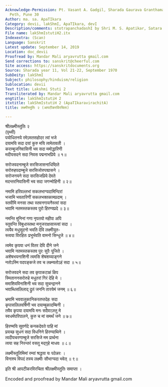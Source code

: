 ```yaml
---
Acknowledge-Permission: Pt. Vasant A. Gadgil, Sharada Gaurava Granthamala, 425 Sadashv
  Peth, Pune 30
Author: ma. sa. ApaTIkara
Category: devii, lakShmI, ApaTIkara, devI
Description/comments: stotrapanchadashI by Shri M. S. Apatikar, Satara
File name: lakShmIstutiH2.itx
Indexextra: (Scan)
Language: Sanskrit
Latest update: September 14, 2019
Location: doc_devii
Proofread by: Mandar Mali aryavrutta gmail.com
Send corrections to: sanskrit@cheerful.com
Site access: https://sanskritdocuments.org
Source: Sharada year 11, Vol 21-22, September 1970
SubDeity: lakShmI
Subject: philosophy/hinduism/religion
Sublocation: devii
Text title: Lakshmi Stuti 2
Transliterated by: Mandar Mali aryavrutta gmail.com
engtitle: lakShmIstutiH 2
itxtitle: lakShmIstutiH 2 (ApaTIkaravirachitA)
title: लक्ष्मीस्तुतिः २ (आपटीकरविरचिता)

---
```

  
 श्रीलक्ष्मीस्तुतिः २   
     (पृथ्वी)  
पयोधितनये रमेऽमतसहोदर त्वां भजे  
     दयामयि सदा दयां कुरु मयि त्वमेतावती ।  
कराम्बुजनिवासिनी भव सदा ममोद्धारिणी  
     मदीयसदने सदा निवस पद्मनाभप्रिये ॥ १॥  
  
सरोजवदनाम्बुजे सरसिजासनाधिष्ठिते  
     सरोरुहपदाम्बुजे सरसिजोरुपद्मासने ।  
सरोजनयने सदा सरसिजप्रिये देवते  
     मदन्तरनिवासिनी भव सदा जगन्मोहिनी ॥ २॥  
  
नमामि हरिवल्लभां सकलभाग्यदामिन्दिरां  
     भजामि भवतारिणीं सकलभक्तकामप्रदाम् ।  
स्तवीमि मनसा तथा स्तवनगायनैस्त्वां सदा  
     भवामि नतमस्तकस्तव पुरो हिरण्यप्रदे ॥ ३॥  
  
नमन्ति मुनिनां गणा नृपतयो महीपा अपि  
     स्तुवन्ति विबुधास्तथा मनुजराक्षसास्त्वां सदा ।  
त्वयैव मधुसूदनो भवति देवि लक्ष्मीयुत-  
     स्त्वया विरहितः प्रभुर्भवति वामनो सिन्धुजे ॥ ४॥  
  
त्वमेव कृपया धनं वितर देवि दीने जने  
     भवामि नतमस्तकस्तव पुरः सुरैः पूजिते ।  
अशेषभयनाशिनी त्वमसि शेषशय्याङ्गने  
     नतोऽस्मि पदपङ्कजे तव च लक्ष्म्यतोऽहं सदा ॥ ५॥  
  
सरोजवदने सदा तव कृपाकटाक्षं क्षिप  
     स्मिताननसरोरुहे मधुतरां गिरं देहि मे ।  
ममाशिवविनाशिनी भव सदा सुचन्द्रानने  
     भवाब्धिसलिलाद् द्रुतं जननि तारयेमं जनम् ॥ ६॥  
  
भ्रमामि भववालुकानिकरतप्तदेहः सदा  
     कृपासलिलवर्षिणी भव दयाम्बुकादम्बिनी ।  
तवैव कृपया दयामयि मनः सदैवाऽस्तु मे  
     स्वधर्मपरिपालने, कुरु च मां समर्थं जने ॥ ७॥  
  
हिरण्मयि सुवर्णदे कनकदेवते पाहि मां  
     प्रयच्छ सुधनं सदा विधनिने हिरण्याथिने ।  
त्वदीयचरणाम्बुजे सरसिजे मम प्रार्थना  
     त्वया सह निरन्तरं वसतु मद्गृहे माधवः ॥ ८॥  
  
लक्ष्मीस्तुतिमिमां रम्यां श्रद्धया यः पठेन्नरः ।  
विनाश्य विपदं तस्य लक्ष्मीः सौभाग्यदा भवेत् ॥ ९॥  
  
इति श्री आपटीकरविरचिता श्रीलक्ष्मीस्तुतिः समाप्ता ।  
  
Encoded and proofread by Mandar Mali aryavrutta gmail.com  
  
